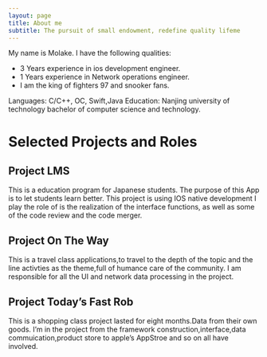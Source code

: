 ```yaml
---
layout: page
title: About me
subtitle: The pursuit of small endowment, redefine quality lifeme
---
```


My name is Molake. I have the following qualities:

- 3 Years experience in ios development engineer.
- 1 Years experience in Network operations engineer.
- I am the king of fighters 97 and snooker fans.

Languages: C/C++, OC, Swift,Java
Education:
Nanjing university of technology bachelor of computer science and technology.

# Selected Projects and Roles
## Project  LMS
This is a education program for Japanese students. The purpose of this App is to let students learn better.
This project is using IOS native development
I play the role of is the realization of the interface functions, as well as some of the code review and the code merger.

## Project On The Way
This is a travel class applications,to travel to the depth of the topic and the line activties as the theme,full of humance care of the community.
I am responsible for all the UI and network data processing in the project.

## Project  Today’s Fast Rob
This is a shopping class project lasted for eight months.Data from their own goods.
I’m in the project from the framework construction,interface,data commuication,product store to apple’s AppStroe and so on all have involved.

